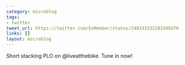 ```yaml
---
category: microblog
tags:
- twitter
tweet_url: https://twitter.com/ExMember/status/249333332293349376
links: []
layout: microblog
---
```

Short stacking PLO on @liveatthebike. Tune in now!
